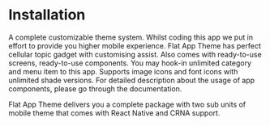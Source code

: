 # Installation

A complete customizable theme system. Whilst coding this app we put in effort to provide you higher mobile experience. Flat App Theme has perfect cellular topic gadget with customising assist. Also comes with ready-to-use screens, ready-to-use components. You may hook-in unlimited category and menu item to this app. Supports image icons and font icons with unlimited shade versions.
For detailed description about the usage of app components, please go through the documentation.

Flat App Theme delivers you a complete package with two sub units of mobile theme that comes with React Native and CRNA support.